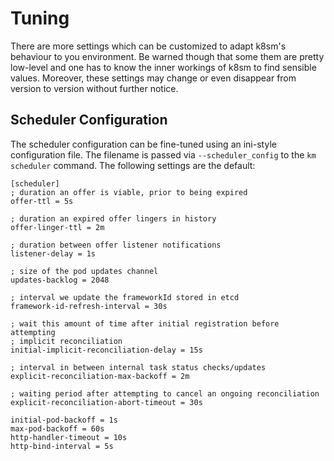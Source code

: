 # Tuning

There are more settings which can be customized to adapt k8sm's behaviour to you environment. Be warned though that some them are pretty low-level and one has to know the inner workings of k8sm to find sensible values. Moreover, these
settings may change or even disappear from version to version without further notice.

## Scheduler Configuration

The scheduler configuration can be fine-tuned using an ini-style configuration file. The filename is passed via `--scheduler_config` to the `km scheduler` command. The following settings are the default:

```
[scheduler]
; duration an offer is viable, prior to being expired
offer-ttl = 5s

; duration an expired offer lingers in history
offer-linger-ttl = 2m

; duration between offer listener notifications
listener-delay = 1s

; size of the pod updates channel
updates-backlog = 2048

; interval we update the frameworkId stored in etcd
framework-id-refresh-interval = 30s

; wait this amount of time after initial registration before attempting
; implicit reconciliation
initial-implicit-reconciliation-delay = 15s

; interval in between internal task status checks/updates
explicit-reconciliation-max-backoff = 2m

; waiting period after attempting to cancel an ongoing reconciliation
explicit-reconciliation-abort-timeout = 30s

initial-pod-backoff = 1s
max-pod-backoff = 60s
http-handler-timeout = 10s
http-bind-interval = 5s
```
